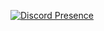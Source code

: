 [![Discord Presence](https://lanyard-profile-readme.vercel.app/api/446756823614357505?hideDiscrim=true)](https://discord.com/users/446756823614357505)
